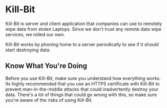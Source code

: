 # Kill-Bit

Kill-Bit is server and client application that companies can use to remotely wipe data from stolen Laptops. Since we don't trust any remote data wipe services, we rolled our own.

Kill-Bit works by phoning home to a server periodically to see if it should start destroying data.

## Know What You're Doing

Before you use Kill-Bit, make sure you understand how everything works. Its highly recommended that you use an HTTPS certificate with Kill-Bit to prevent man-in-the-middle attacks that could inadvertently destroy your data. There's a lot of things that could go wrong with this, so make sure you're aware of the risks of using Kill-Bit.